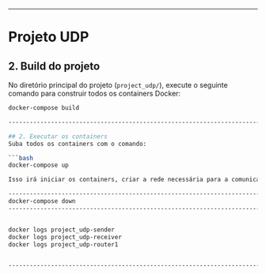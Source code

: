 ----------------------------------------------------------------------------------------------------------------------------------------

# Projeto UDP

## 2. Build do projeto
No diretório principal do projeto (`project_udp/`), execute o seguinte comando para construir todos os containers Docker:

```bash
docker-compose build

----------------------------------------------------------------------------------------------------------------------------------------

## 2. Executar os containers
Suba todos os containers com o comando:

```bash
docker-compose up

Isso irá iniciar os containers, criar a rede necessária para a comunicação e iniciar o envio das mensagens pelo sender e o recebimento pelo receiver.

----------------------------------------------------------------------------------------------------------------------------------------
docker-compose down
----------------------------------------------------------------------------------------------------------------------------------------


docker logs project_udp-sender
docker logs project_udp-receiver
docker logs project_udp-router1


----------------------------------------------------------------------------------------------------------------------------------------